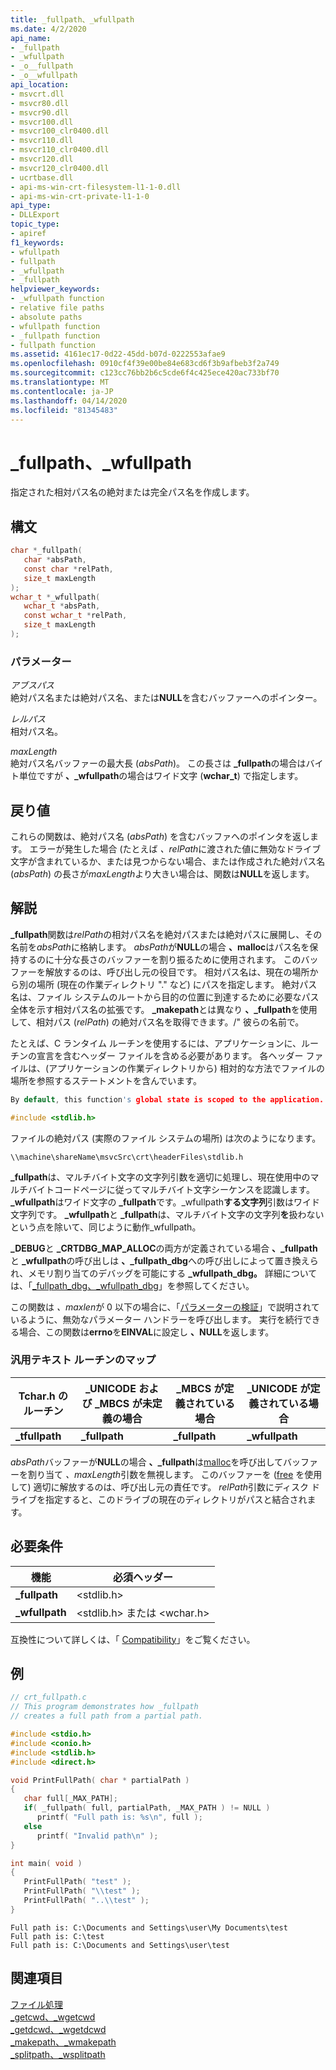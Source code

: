 ```yaml
---
title: _fullpath、_wfullpath
ms.date: 4/2/2020
api_name:
- _fullpath
- _wfullpath
- _o__fullpath
- _o__wfullpath
api_location:
- msvcrt.dll
- msvcr80.dll
- msvcr90.dll
- msvcr100.dll
- msvcr100_clr0400.dll
- msvcr110.dll
- msvcr110_clr0400.dll
- msvcr120.dll
- msvcr120_clr0400.dll
- ucrtbase.dll
- api-ms-win-crt-filesystem-l1-1-0.dll
- api-ms-win-crt-private-l1-1-0
api_type:
- DLLExport
topic_type:
- apiref
f1_keywords:
- wfullpath
- fullpath
- _wfullpath
- _fullpath
helpviewer_keywords:
- _wfullpath function
- relative file paths
- absolute paths
- wfullpath function
- _fullpath function
- fullpath function
ms.assetid: 4161ec17-0d22-45dd-b07d-0222553afae9
ms.openlocfilehash: 0910cf4f39e00be84e683cd6f3b9afbeb3f2a749
ms.sourcegitcommit: c123cc76bb2b6c5cde6f4c425ece420ac733bf70
ms.translationtype: MT
ms.contentlocale: ja-JP
ms.lasthandoff: 04/14/2020
ms.locfileid: "81345483"
---
```

# <a name="_fullpath-_wfullpath"></a>_fullpath、_wfullpath

指定された相対パス名の絶対または完全パス名を作成します。

## <a name="syntax"></a>構文

```C
char *_fullpath(
   char *absPath,
   const char *relPath,
   size_t maxLength
);
wchar_t *_wfullpath(
   wchar_t *absPath,
   const wchar_t *relPath,
   size_t maxLength
);
```

### <a name="parameters"></a>パラメーター

*アブスパス*<br/>
絶対パス名または絶対パス名、または**NULL**を含むバッファーへのポインター。

*レルパス*<br/>
相対パス名。

*maxLength*<br/>
絶対パス名バッファーの最大長 (*absPath*)。 この長さは **_fullpath**の場合はバイト単位ですが **、_wfullpath**の場合はワイド文字 (**wchar_t**) で指定します。

## <a name="return-value"></a>戻り値

これらの関数は、絶対パス名 (*absPath*) を含むバッファへのポインタを返します。 エラーが発生した場合 (たとえば *、relPath*に渡された値に無効なドライブ文字が含まれているか、または見つからない場合、または作成された絶対パス名 (*absPath*) の長さが*maxLength*より大きい場合は、関数は**NULL**を返します。

## <a name="remarks"></a>解説

**_fullpath**関数は*relPath*の相対パス名を絶対パスまたは絶対パスに展開し、その名前を*absPath*に格納します。 *absPath*が**NULL**の場合 **、malloc**はパス名を保持するのに十分な長さのバッファーを割り振るために使用されます。 このバッファーを解放するのは、呼び出し元の役目です。 相対パス名は、現在の場所から別の場所 (現在の作業ディレクトリ "." など) にパスを指定します。 絶対パス名は、ファイル システムのルートから目的の位置に到達するために必要なパス全体を示す相対パス名の拡張です。 **_makepath**とは異なり **、_fullpath**を使用して、相対パス (*relPath*) の絶対パス名を取得できます。/" 彼らの名前で。

たとえば、C ランタイム ルーチンを使用するには、アプリケーションに、ルーチンの宣言を含むヘッダー ファイルを含める必要があります。 各ヘッダー ファイルは、(アプリケーションの作業ディレクトリから) 相対的な方法でファイルの場所を参照するステートメントを含んでいます。

```C
By default, this function's global state is scoped to the application. To change this, see [Global state in the CRT](../global-state.md).

#include <stdlib.h>
```

ファイルの絶対パス (実際のファイル システムの場所) は次のようになります。

`\\machine\shareName\msvcSrc\crt\headerFiles\stdlib.h`

**_fullpath**は、マルチバイト文字の文字列引数を適切に処理し、現在使用中のマルチバイトコードページに従ってマルチバイト文字シーケンスを認識します。 **_wfullpath**はワイド文字の **_fullpath**です。_wfullpath**する文字列**引数はワイド文字列です。 **_wfullpath**と **_fullpath**は、マルチバイト文字の文字列**を**扱わないという点を除いて、同じように動作_wfullpath。

**_DEBUG**と **_CRTDBG_MAP_ALLOC**の両方が定義されている場合 **、_fullpath**と **_wfullpath**の呼び出しは **、_fullpath_dbg**への呼び出しによって置き換えられ、メモリ割り当てのデバッグを可能にする **_wfullpath_dbg。** 詳細については、「[_fullpath_dbg、_wfullpath_dbg](fullpath-dbg-wfullpath-dbg.md)」を参照してください。

この関数は *、maxlen*が 0 以下の場合に、「[パラメーターの検証](../../c-runtime-library/parameter-validation.md)」で説明されているように、無効なパラメーター ハンドラーを呼び出します。 実行を続行できる場合、この関数は**errno**を**EINVAL**に設定し **、NULL**を返します。

### <a name="generic-text-routine-mappings"></a>汎用テキスト ルーチンのマップ

|Tchar.h のルーチン|_UNICODE および _MBCS が未定義の場合|_MBCS が定義されている場合|_UNICODE が定義されている場合|
|---------------------|--------------------------------------|--------------------|-----------------------|
|**_tfullpath**|**_fullpath**|**_fullpath**|**_wfullpath**|

*absPath*バッファーが**NULL**の場合 **、_fullpath**は[malloc](malloc.md)を呼び出してバッファーを割り当て *、maxLength*引数を無視します。 このバッファーを ([free](free.md) を使用して) 適切に解放するのは、呼び出し元の責任です。 *relPath*引数にディスク ドライブを指定すると、このドライブの現在のディレクトリがパスと結合されます。

## <a name="requirements"></a>必要条件

|機能|必須ヘッダー|
|--------------|---------------------|
|**_fullpath**|\<stdlib.h>|
|**_wfullpath**|\<stdlib.h> または \<wchar.h>|

互換性について詳しくは、「 [Compatibility](../../c-runtime-library/compatibility.md)」をご覧ください。

## <a name="example"></a>例

```C
// crt_fullpath.c
// This program demonstrates how _fullpath
// creates a full path from a partial path.

#include <stdio.h>
#include <conio.h>
#include <stdlib.h>
#include <direct.h>

void PrintFullPath( char * partialPath )
{
   char full[_MAX_PATH];
   if( _fullpath( full, partialPath, _MAX_PATH ) != NULL )
      printf( "Full path is: %s\n", full );
   else
      printf( "Invalid path\n" );
}

int main( void )
{
   PrintFullPath( "test" );
   PrintFullPath( "\\test" );
   PrintFullPath( "..\\test" );
}
```

```Output
Full path is: C:\Documents and Settings\user\My Documents\test
Full path is: C:\test
Full path is: C:\Documents and Settings\user\test
```

## <a name="see-also"></a>関連項目

[ファイル処理](../../c-runtime-library/file-handling.md)<br/>
[_getcwd、_wgetcwd](getcwd-wgetcwd.md)<br/>
[_getdcwd、_wgetdcwd](getdcwd-wgetdcwd.md)<br/>
[_makepath、_wmakepath](makepath-wmakepath.md)<br/>
[_splitpath、_wsplitpath](splitpath-wsplitpath.md)<br/>
